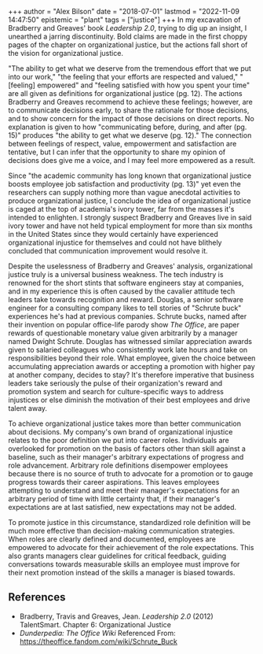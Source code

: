 +++
author = "Alex Bilson"
date = "2018-07-01"
lastmod = "2022-11-09 14:47:50"
epistemic = "plant"
tags = ["justice"]
+++
In my excavation of Bradberry and Greaves' book _Leadership 2.0_, trying to dig up an insight, I unearthed a jarring discontinuity. Bold claims are made in the first choppy pages of the chapter on organizational justice, but the actions fall short of the vision for organizational justice.

"The ability to get what we deserve from the tremendous effort that we put into our work," "the feeling that your efforts are respected and valued," "[feeling] empowered" and "feeling satisfied with how you spent your time" are all given as definitions for organizational justice (pg. 12). The actions Bradberry and Greaves recommend to achieve these feelings; however, are to communicate decisions early, to share the rationale for those decisions, and to show concern for the impact of those decisions on direct reports. No explanation is given to how "communicating before, during, and after (pg. 15)" produces "the ability to get what we deserve (pg. 12)." The connection between feelings of respect, value, empowerment and satisfaction are tentative, but I can infer that the opportunity to share my opinion of decisions does give me a voice, and I may feel more empowered as a result.

Since "the academic community has long known that organizational justice boosts employee job satisfaction and productivity (pg. 13)" yet even the researchers can supply nothing more than vague anecdotal activities to produce organizational justice, I conclude the idea of organizational justice is caged at the top of academia's ivory tower, far from the masses it's intended to enlighten. I strongly suspect Bradberry and Greaves live in said ivory tower and have not held typical employment for more than six months in the United States since they would certainly have experienced organizational injustice for themselves and could not have blithely concluded that communication improvement would resolve it.

Despite the uselessness of Bradberry and Greaves' analysis, organizational justice truly is a universal business weakness. The tech industry is renowned for the short stints that software engineers stay at companies, and in my experience this is often caused by the cavalier attitude tech leaders take towards recognition and reward. Douglas, a senior software engineer for a consulting company likes to tell stories of "Schrute buck" experiences he's had at previous companies. Schrute bucks, named after their invention on popular office-life parody show _The Office_, are paper rewards of questionable monetary value given arbitrarily by a manager named Dwight Schrute. Douglas has witnessed similar appreciation awards given to salaried colleagues who consistently work late hours and take on responsibilities beyond their role. What employee, given the choice between accumulating appreciation awards or accepting a promotion with higher pay at another company, decides to stay? It's therefore imperative that business leaders take seriously the pulse of their organization's reward and promotion system and search for culture-specific ways to address injustices or else diminish the motivation of their best employees and drive talent away.

To achieve organizational justice takes more than better communication about decisions. My company's own brand of organizational injustice relates to the poor definition we put into career roles. Individuals are overlooked for promotion on the basis of factors other than skill against a baseline, such as their manager's arbitrary expectations of progress and role advancement. Arbitrary role definitions disempower employees because there is no source of truth to advocate for a promotion or to gauge progress towards their career aspirations. This leaves employees attempting to understand and meet their manager's expectations for an arbitrary period of time with little certainty that, if their manager's expectations are at last satisfied, new expectations may not be added.

To promote justice in this circumstance, standardized role definition will be much more effective than decision-making communication strategies. When roles are clearly defined and documented, employees are empowered to advocate for their achievement of the role expectations. This also grants managers clear guidelines for critical feedback, guiding conversations towards measurable skills an employee must improve for their next promotion instead of the skills a manager is biased towards.

## References

- Bradberry, Travis and Greaves, Jean. _Leadership 2.0_ (2012) TalentSmart. Chapter 6: Organizational Justice
- _Dunderpedia: The Office Wiki_ Referenced From: https://theoffice.fandom.com/wiki/Schrute_Buck
